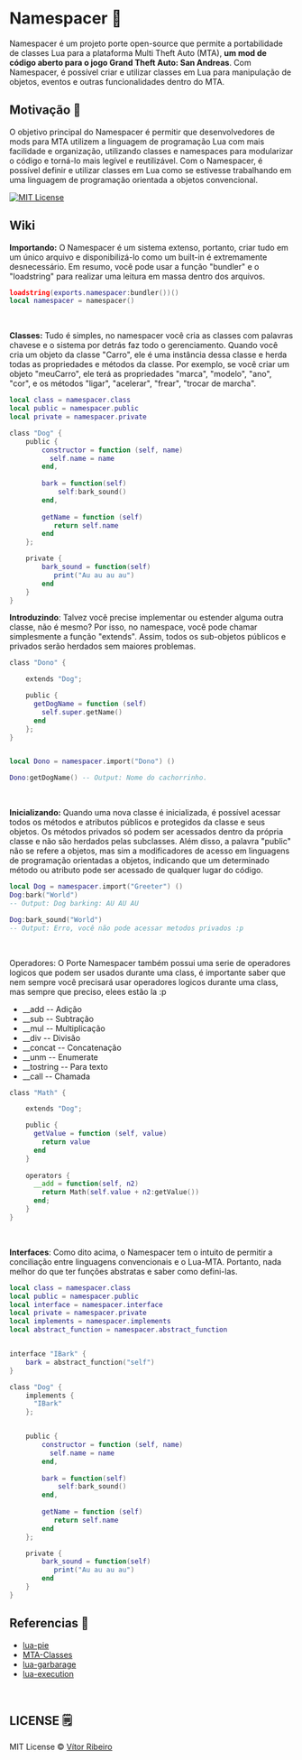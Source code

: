 # Namespacer 🐍
Namespacer é um projeto porte open-source que permite a portabilidade de classes Lua para a plataforma Multi Theft Auto (MTA), **um mod de código aberto para o jogo Grand Theft Auto: San Andreas**. Com Namespacer, é possível criar e utilizar classes em Lua para manipulação de objetos, eventos e outras funcionalidades dentro do MTA. 

## Motivação 👾
O objetivo principal do Namespacer é permitir que desenvolvedores de mods para MTA utilizem a linguagem de programação Lua com mais facilidade e organização, utilizando classes e namespaces para modularizar o código e torná-lo mais legível e reutilizável. Com o Namespacer, é possível definir e utilizar classes em Lua como se estivesse trabalhando em uma linguagem de programação orientada a objetos convencional.

[![MIT License](https://img.shields.io/badge/License-MIT-green.svg)](https://choosealicense.com/licenses/mit/)


## Wiki

**Importando:** O Namespacer é um sistema extenso, portanto, criar tudo em um único arquivo e disponibilizá-lo como um built-in é extremamente desnecessário. Em resumo, você pode usar a função "bundler" e o "loadstring" para realizar uma leitura em massa dentro dos arquivos.

```lua 
loadstring(exports.namespacer:bundler())()
local namespacer = namespacer()
```
<br>

**Classes:** Tudo é simples, no namespacer você cria as classes com palavras chavese e o sistema por detrás faz todo o gerenciamento. Quando você cria um objeto da classe "Carro", ele é uma instância dessa classe e herda todas as propriedades e métodos da classe. Por exemplo, se você criar um objeto "meuCarro", ele terá as propriedades "marca", "modelo", "ano", "cor", e os métodos "ligar", "acelerar", "frear", "trocar de marcha".
```lua
local class = namespacer.class
local public = namespacer.public
local private = namespacer.private

class "Dog" {
    public {
        constructor = function (self, name) 
          self.name = name
        end,
     
        bark = function(self)
            self:bark_sound()
        end,
        
        getName = function (self)
           return self.name
        end
    };

    private {
        bark_sound = function(self)
           print("Au au au au")
        end
    }
}

```

**Introduzindo**: Talvez você precise implementar ou estender alguma outra classe, não é mesmo? Por isso, no namespace, você pode chamar simplesmente a função "extends". Assim, todos os sub-objetos públicos e privados serão herdados sem maiores problemas.
```lua
class "Dono" {

    extends "Dog";

    public {
      getDogName = function (self) 
        self.super.getName()
      end
    };
}


local Dono = namespacer.import("Dono") ()

Dono:getDogName() -- Output: Nome do cachorrinho.
```

<br>

**Inicializando:**  Quando uma nova classe é inicializada, é possível acessar todos os métodos e atributos públicos e protegidos da classe e seus objetos. Os métodos privados só podem ser acessados dentro da própria classe e não são herdados pelas subclasses. Além disso, a palavra "public" não se refere a objetos, mas sim a modificadores de acesso em linguagens de programação orientadas a objetos, indicando que um determinado método ou atributo pode ser acessado de qualquer lugar do código.
```lua
local Dog = namespacer.import("Greeter") ()
Dog:bark("World")
-- Output: Dog barking: AU AU AU

Dog:bark_sound("World")
-- Output: Erro, você não pode acessar metodos privados :p
```


<br>

Operadores:  O Porte Namespacer também possui uma serie de operadores logicos que podem ser usados durante uma class, é importante saber que nem sempre você precisará usar operadores logicos durante uma class, mas sempre que preciso, elees estão la :p

- __add -- Adição
- __sub -- Subtração
- __mul -- Multiplicação
- __div -- Divisão
- __concat -- Concatenação
- __unm -- Enumerate
- __tostring -- Para texto
- __call -- Chamada

```lua
class "Math" {

    extends "Dog";

    public {
      getValue = function (self, value)
        return value
      end
    }
    
    operators {
      __add = function(self, n2)
        return Math(self.value + n2:getValue())
      end;
    }
}
```

<br>

**Interfaces**: Como dito acima, o Namespacer tem o intuito de permitir a conciliação entre linguagens convencionais e o Lua-MTA. Portanto, nada melhor do que ter funções abstratas e saber como defini-las.
```lua
local class = namespacer.class
local public = namespacer.public
local interface = namespacer.interface
local private = namespacer.private
local implements = namespacer.implements
local abstract_function = namespacer.abstract_function


interface "IBark" {
    bark = abstract_function("self")
}

class "Dog" {
    implements {
      "IBark"
    };


    public {
        constructor = function (self, name) 
          self.name = name
        end,
     
        bark = function(self)
            self:bark_sound()
        end,
        
        getName = function (self)
           return self.name
        end
    };

    private {
        bark_sound = function(self)
           print("Au au au au")
        end
    }
}
```


## Referencias 🎲

 - [lua-pie](https://github.com/SvenMarcus)
 - [MTA-Classes](https://wiki.multitheftauto.com/wiki/Useful_Classes)
 - [lua-garbarage](https://www.tutorialspoint.com/lua/lua_garbage_collection.htm)
 - [lua-execution](https://www.lua.org/pil/8.html)

<br>

## LICENSE 🗒️
MIT License © [Vítor Ribeiro](https://github.com/flashiie)
